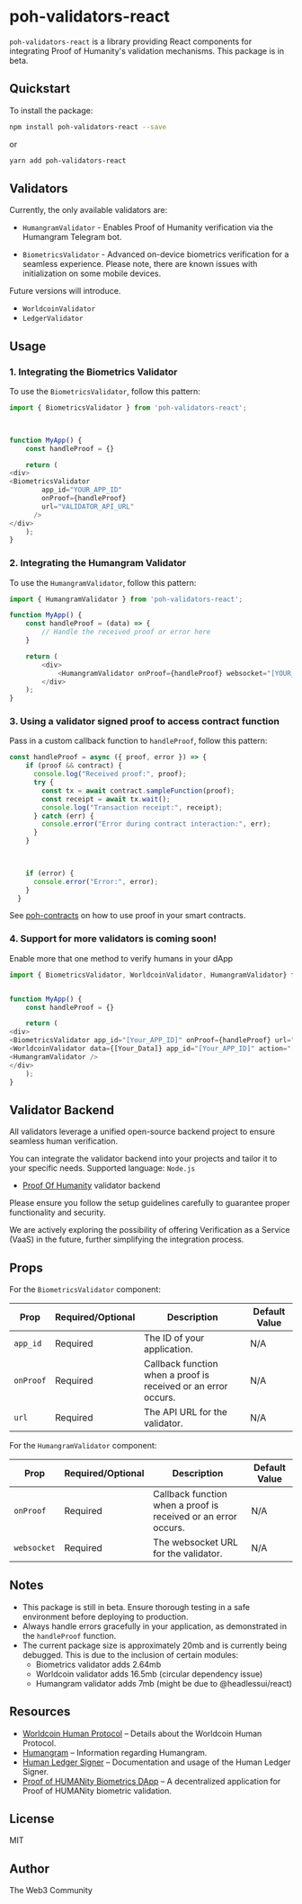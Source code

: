 # poh-validators-react

 

`poh-validators-react` is a library providing React components for integrating Proof of Humanity's validation mechanisms. This package is in beta.

 

 

## Quickstart

 

To install the package:

 

```bash
npm install poh-validators-react --save
```
or
```bash
yarn add poh-validators-react
```
## Validators

 

Currently, the only available validators are:

 
- `HumangramValidator` - Enables Proof of Humanity verification via the Humangram Telegram bot.

- `BiometricsValidator` - Advanced on-device biometrics verification for a seamless experience. Please note, there are known issues with initialization on some mobile devices.

 

Future versions will introduce.
- `WorldcoinValidator`
- `LedgerValidator`

 

## Usage

 

### 1. Integrating the Biometrics Validator

 

To use the `BiometricsValidator`, follow this pattern:

 

```javascript
import { BiometricsValidator } from 'poh-validators-react';

 

function MyApp() {
    const handleProof = {}

    return (
<div>
<BiometricsValidator 
        app_id="YOUR_APP_ID"
        onProof={handleProof}
        url="VALIDATOR_API_URL"
      />
</div>
    );
}
```

### 2. Integrating the Humangram Validator

To use the `HumangramValidator`, follow this pattern:

```javascript
import { HumangramValidator } from 'poh-validators-react';

function MyApp() {
    const handleProof = (data) => {
        // Handle the received proof or error here
    }

    return (
        <div>
            <HumangramValidator onProof={handleProof} websocket="[YOUR_WEBSOCKET_URL]" />
        </div>
    );
}
```  

### 3. Using a validator signed proof to access contract function

 

Pass in a custom callback function to `handleProof`, follow this pattern:

 

```javascript
const handleProof = async ({ proof, error }) => {
    if (proof && contract) {
      console.log("Received proof:", proof);
      try {
        const tx = await contract.sampleFunction(proof);
        const receipt = await tx.wait();
        console.log("Transaction receipt:", receipt);
      } catch (err) {
        console.error("Error during contract interaction:", err);
      }
    }

 

    if (error) {
      console.error("Error:", error);
    }
  }
```
See [poh-contracts](https://www.npmjs.com/package/poh-contracts) on how to use proof in your smart contracts.

 

### 4. Support for more validators is coming soon!
Enable more that one method to verify humans in your dApp

 

```javascript
import { BiometricsValidator, WorldcoinValidator, HumangramValidator} from 'poh-validators-react';


function MyApp() {
    const handleProof = {}

    return (
<div>
<BiometricsValidator app_id="[Your_APP_ID]" onProof={handleProof} url="[Your_URL]" />
<WorldcoinValidator data={[Your_Data]} app_id="[Your_APP_ID]" action="[Your_Action]" onVerify={handleVerify} />
<HumangramValidator />
</div>
    );
}
```

## Validator Backend

All validators leverage a unified open-source backend project to ensure seamless human verification.

You can integrate the validator backend into your projects and tailor it to your specific needs. Supported language: `Node.js`

- [Proof Of Humanity](https://github.com/Vernyl/proof-of-humanity) validator backend

Please ensure you follow the setup guidelines carefully to guarantee proper functionality and security.

We are actively exploring the possibility of offering Verification as a Service (VaaS) in the future, further simplifying the integration process.


## Props


For the `BiometricsValidator` component:

 

| Prop     | Required/Optional | Description                                                        | Default Value  |
|----------|-------------------|--------------------------------------------------------------------|----------------|
| `app_id` | Required          | The ID of your application.                                        | N/A            |
| `onProof`| Required          | Callback function when a proof is received or an error occurs.     | N/A            |
| `url`    | Required          | The API URL for the validator.                                     | N/A     |

 
For the `HumangramValidator` component:

| Prop        | Required/Optional | Description                                                        | Default Value  |
|-------------|-------------------|--------------------------------------------------------------------|----------------|
| `onProof`   | Required          | Callback function when a proof is received or an error occurs.     | N/A            |
| `websocket` | Required          | The websocket URL for the validator.                               | N/A            |


## Notes

 

- This package is still in beta. Ensure thorough testing in a safe environment before deploying to production.
- Always handle errors gracefully in your application, as demonstrated in the `handleProof` function.
- The current package size is approximately 20mb and is currently being debugged. This is due to the inclusion of certain modules:
  - Biometrics validator adds 2.64mb
  - Worldcoin validator adds 16.5mb (circular dependency issue)
  - Humangram validator adds 7mb (might be due to @headlessui/react)

 

 

## Resources

 

- [Worldcoin Human Protocol](https://github.com/spiritbroski/worldcoin-human-protocol) – Details about the Worldcoin Human Protocol.
- [Humangram](https://github.com/h-sameri/Humangram) – Information regarding Humangram.
- [Human Ledger Signer](https://github.com/Charlie85270/human-ledger-signer) – Documentation and usage of the Human Ledger Signer.
- [Proof of HUMANity Biometrics DApp](https://github.com/myweb3journey/poh-biometrics-dapp) – A decentralized application for Proof of HUMANity biometric validation.

 

## License
MIT

 

## Author
The Web3 Community
